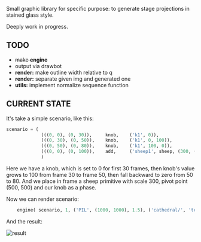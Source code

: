 Small graphic library for specific purpose: to generate stage projections in stained glass style. 

Deeply work in progress.

## TODO

- ~~make **engine**~~
- output via drawbot
- **render:** make outline width relative to q
- **render:** separate given img and generated one
- **utils:** implement normalize sequence function


## CURRENT STATE

It's take a simple scenario, like this:
```python
scenario = (
             (((0, 0), (0, 30)),     knob,    ('k1', 0)),
             (((0, 30), (0, 50)),    knob,    ('k1', 0, 100)),
             (((0, 50), (0, 80)),    knob,    ('k1', 100, 0)),
             (((0, 0), (0, 100)),    add,     ('sheep1', sheep, (300, (500,500), 'k1'))),
             )
```
Here we have a knob, which is set to 0 for first 30 frames, then knob's value grows to 100 from frame 30 to frame 50, then fall backward to zero from 50 to 80. And we place in frame a sheep primitive with scale 300, pivot point (500, 500) and our knob as a phase.

Now we can render scenario:
```python
    engine( scenario, 1, ('PIL', (1000, 1000), 1.5), ('cathedral/', 'test.gif'))
```

And the result:

![result](test.gif)

